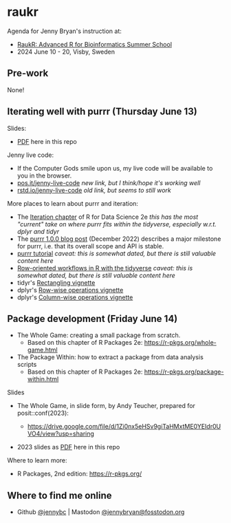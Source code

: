 # raukr

Agenda for Jenny Bryan's instruction at:

  * [RaukR: Advanced R for Bioinformatics Summer School](https://nbisweden.github.io/raukr-2024/)
  * 2024 June 10 - 20, Visby, Sweden

## Pre-work

None!

## Iterating well with purrr (Thursday June 13)

Slides:

  * [PDF](purrr-2024.pdf) here in this repo

Jenny live code:

   * If the Computer Gods smile upon us, my live code will be available to you
     in the browser.
   * [pos.it/jenny-live-code](https://pos.it/jenny-live-code) *new link, but I
     think/hope it's working well*
   * [rstd.io/jenny-live-code](https://rstd.io/jenny-live-code) *old link, but
     seems to still work*

More places to learn about purrr and iteration:

  * The [Iteration chapter](https://r4ds.hadley.nz/iteration) of R for Data
    Science 2e *this has the most "current" take on where purrr fits within the
    tidyverse, especially w.r.t. dplyr and tidyr*
  * The [purrr 1.0.0 blog post](https://www.tidyverse.org/blog/2022/12/purrr-1-0-0/) (December 2022)
  describes a major milestone for purrr, i.e. that its overall scope and API is
  stable.
  * [purrr tutorial](https://jennybc.github.io/purrr-tutorial/) *caveat: this is
    somewhat dated, but there is still valuable content here*
  * [Row-oriented workflows in R with the tidyverse](https://github.com/jennybc/row-oriented-workflows#readme)  *caveat:
    this is somewhat dated, but there is still valuable content here*
  * tidyr's [Rectangling vignette](https://tidyr.tidyverse.org/articles/rectangle.html)
  * dplyr's [Row-wise operations vignette](https://dplyr.tidyverse.org/articles/rowwise.html)
  * dplyr's [Column-wise operations vignette](https://dplyr.tidyverse.org/articles/colwise.html)

## Package development (Friday June 14)

* The Whole Game: creating a small package from scratch.
  - Based on this chapter of R Packages 2e: <https://r-pkgs.org/whole-game.html>   
* The Package Within: how to extract a package from data analysis scripts
  - Based on this chapter of R Packages 2e: <https://r-pkgs.org/package-within.html>
  
Slides

  * The Whole Game, in slide form, by Andy Teucher, prepared for posit::conf(2023):

    - <https://drive.google.com/file/d/1Zi0nx5eHSv9giTaHMxtME0YEIdr0UVO4/view?usp=sharing>


  * 2023 slides as [PDF](pkg-dev-2023.pdf) here in this repo
  
Where to learn more:

* R Packages, 2nd edition: <https://r-pkgs.org/>

## Where to find me online

  * Github [\@jennybc](https://github.com/jennybc) \| Mastodon [\@jennybryan\@fosstodon.org](https://fosstodon.org/@jennybryan)
